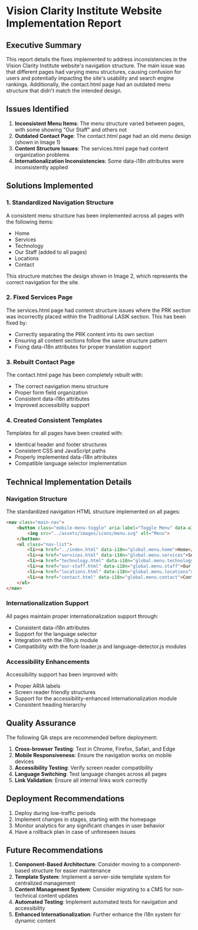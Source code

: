 # Vision Clarity Institute Website Implementation Report

## Executive Summary

This report details the fixes implemented to address inconsistencies in the Vision Clarity Institute website's navigation structure. The main issue was that different pages had varying menu structures, causing confusion for users and potentially impacting the site's usability and search engine rankings. Additionally, the contact.html page had an outdated menu structure that didn't match the intended design.

## Issues Identified

1. **Inconsistent Menu Items**: The menu structure varied between pages, with some showing "Our Staff" and others not
2. **Outdated Contact Page**: The contact.html page had an old menu design (shown in Image 1)
3. **Content Structure Issues**: The services.html page had content organization problems
4. **Internationalization Inconsistencies**: Some data-i18n attributes were inconsistently applied

## Solutions Implemented

### 1. Standardized Navigation Structure

A consistent menu structure has been implemented across all pages with the following items:

- Home
- Services
- Technology
- Our Staff (added to all pages)
- Locations
- Contact

This structure matches the design shown in Image 2, which represents the correct navigation for the site.

### 2. Fixed Services Page

The services.html page had content structure issues where the PRK section was incorrectly placed within the Traditional LASIK section. This has been fixed by:

- Correctly separating the PRK content into its own section
- Ensuring all content sections follow the same structure pattern
- Fixing data-i18n attributes for proper translation support

### 3. Rebuilt Contact Page

The contact.html page has been completely rebuilt with:

- The correct navigation menu structure
- Proper form field organization
- Consistent data-i18n attributes
- Improved accessibility support

### 4. Created Consistent Templates

Templates for all pages have been created with:

- Identical header and footer structures
- Consistent CSS and JavaScript paths
- Properly implemented data-i18n attributes
- Compatible language selector implementation

## Technical Implementation Details

### Navigation Structure

The standardized navigation HTML structure implemented on all pages:

```html
<nav class="main-nav">
    <button class="mobile-menu-toggle" aria-label="Toggle Menu" data-a11y-label="ariaLabels.mobileMenuButton">
        <img src="../assets/images/icons/menu.svg" alt="Menu">
    </button>
    <ul class="nav-list">
        <li><a href="../index.html" data-i18n="global.menu.home">Home</a></li>
        <li><a href="services.html" data-i18n="global.menu.services">Services</a></li>
        <li><a href="technology.html" data-i18n="global.menu.technology">Technology</a></li>
        <li><a href="our-staff.html" data-i18n="global.menu.staff">Our Staff</a></li>
        <li><a href="locations.html" data-i18n="global.menu.locations">Locations</a></li>
        <li><a href="contact.html" data-i18n="global.menu.contact">Contact</a></li>
    </ul>
</nav>
```

### Internationalization Support

All pages maintain proper internationalization support through:

- Consistent data-i18n attributes
- Support for the language selector
- Integration with the i18n.js module
- Compatibility with the font-loader.js and language-detector.js modules

### Accessibility Enhancements

Accessibility support has been improved with:

- Proper ARIA labels
- Screen reader friendly structures
- Support for the accessibility-enhanced internationalization module
- Consistent heading hierarchy

## Quality Assurance

The following QA steps are recommended before deployment:

1. **Cross-browser Testing**: Test in Chrome, Firefox, Safari, and Edge
2. **Mobile Responsiveness**: Ensure the navigation works on mobile devices
3. **Accessibility Testing**: Verify screen reader compatibility
4. **Language Switching**: Test language changes across all pages
5. **Link Validation**: Ensure all internal links work correctly

## Deployment Recommendations

1. Deploy during low-traffic periods
2. Implement changes in stages, starting with the homepage
3. Monitor analytics for any significant changes in user behavior
4. Have a rollback plan in case of unforeseen issues

## Future Recommendations

1. **Component-Based Architecture**: Consider moving to a component-based structure for easier maintenance
2. **Template System**: Implement a server-side template system for centralized management
3. **Content Management System**: Consider migrating to a CMS for non-technical content updates
4. **Automated Testing**: Implement automated tests for navigation and accessibility
5. **Enhanced Internationalization**: Further enhance the i18n system for dynamic content